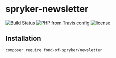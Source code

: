 # spryker-newsletter

[![Build Status](https://travis-ci.org/fond-of/spryker-product-api.svg?branch=master)](https://travis-ci.org/fond-of/newsletter)
[![PHP from Travis config](https://img.shields.io/travis/php-v/symfony/symfony.svg)](https://php.net/)
[![license](https://img.shields.io/github/license/mashape/apistatus.svg)](https://packagist.org/packages/fond-of-spryker/newsletter)

## Installation

```
composer require fond-of-spryker/newsletter
```

